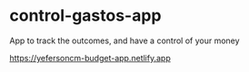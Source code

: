 # control-gastos-app
App to track the outcomes, and have a control of your money


https://yefersoncm-budget-app.netlify.app
